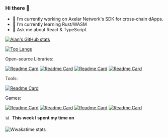 ### Hi there 👋

- 🔭 I’m currently working on Axelar Network's SDK for cross-chain dApps.
- 🌱 I’m currently learning Rust/WASM
- 💬 Ask me about React & TypeScript

<!--
**alanrsoares/alanrsoares** is a ✨ _special_ ✨ repository because its `README.md` (this file) appears on your GitHub profile.

Here are some ideas to get you started:

- 🔭 I’m currently working on ...
- 🌱 I’m currently learning ...
- 👯 I’m looking to collaborate on ...
- 🤔 I’m looking for help with ...
- 💬 Ask me about ...
- 📫 How to reach me: ...
- 😄 Pronouns: ...
- ⚡ Fun fact: ...
-->

[![Alan's GitHub stats](https://github-readme-stats.vercel.app/api?username=alanrsoares&theme=tokyonight#gh-light-mode-only)](https://github.com/alanrsoares?tab=repositories)


[![Top Langs](https://github-readme-stats.vercel.app/api/top-langs/?username=alanrsoares&langs_count=5&theme=tokyonight)](https://github.com/alanrsoares)

Open-source Libraries:

[![Readme Card](https://github-readme-stats.vercel.app/api/pin/?username=alanrsoares&repo=re-reduced&theme=tokyonight)](https://github.com/alanrsoares/re-reduced)
[![Readme Card](https://github-readme-stats.vercel.app/api/pin/?username=alanrsoares&repo=zustand-immer-store&theme=tokyonight)](https://github.com/alanrsoares/zustand-immer-store)
[![Readme Card](https://github-readme-stats.vercel.app/api/pin/?username=alanrsoares&repo=prelude-js&theme=tokyonight)](https://github.com/alanrsoares/prelude-js)
[![Readme Card](https://github-readme-stats.vercel.app/api/pin/?username=alanrsoares&repo=elementary&theme=tokyonight)](https://github.com/alanrsoares/elementary)

Tools:

[![Readme Card](https://github-readme-stats.vercel.app/api/pin/?username=alanrsoares&repo=greenbot&theme=tokyonight)](https://github.com/alanrsoares/greenbot)

Games:

[![Readme Card](https://github-readme-stats.vercel.app/api/pin/?username=alanrsoares&repo=weirdle&theme=tokyonight)](https://github.com/alanrsoares/weirdle)
[![Readme Card](https://github-readme-stats.vercel.app/api/pin/?username=alanrsoares&repo=ts-mines&theme=tokyonight)](https://github.com/alanrsoares/ts-mines)
[![Readme Card](https://github-readme-stats.vercel.app/api/pin/?username=alanrsoares&repo=react-snake&theme=tokyonight)](https://github.com/alanrsoares/react-snake)
[![Readme Card](https://github-readme-stats.vercel.app/api/pin/?username=alanrsoares&repo=rescript-game-of-life&theme=tokyonight)](https://github.com/alanrsoares/rescript-game-of-life)


📊 &nbsp;**This week I spent my time on**

![Wwakatime stats](https://github-readme-stats-taupe-two.vercel.app/api/wakatime?username=alanrsoares&hide_title=true&hide_border=true&langs_count=5&bg_color=00000000&text_color=777)
